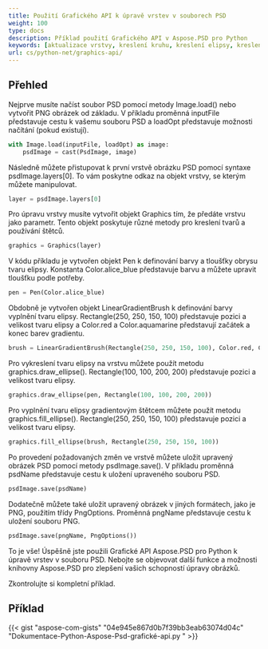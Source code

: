 ```yaml
---
title: Použití Grafického API k úpravě vrstev v souborech PSD
weight: 100
type: docs
description: Příklad použití Grafického API v Aspose.PSD pro Python
keywords: [aktualizace vrstvy, kreslení kruhu, kreslení elipsy, kreslení vyplněného kruhu, grafika, psd api, python, ukázkový kód]
url: cs/python-net/graphics-api/
---
```


## **Přehled**
Nejprve musíte načíst soubor PSD pomocí metody Image.load() nebo vytvořit PNG obrázek od základu. V příkladu proměnná inputFile představuje cestu k vašemu souboru PSD a loadOpt představuje možnosti načítání (pokud existují).

```python 
with Image.load(inputFile, loadOpt) as image:
    psdImage = cast(PsdImage, image)
```
Následně můžete přistupovat k první vrstvě obrázku PSD pomocí syntaxe psdImage.layers[0]. To vám poskytne odkaz na objekt vrstvy, se kterým můžete manipulovat.

```python 
layer = psdImage.layers[0]
```
Pro úpravu vrstvy musíte vytvořit objekt Graphics tím, že předáte vrstvu jako parametr. Tento objekt poskytuje různé metody pro kreslení tvarů a používání štětců.

```python 
graphics = Graphics(layer)
```
V kódu příkladu je vytvořen objekt Pen k definování barvy a tloušťky obrysu tvaru elipsy. Konstanta Color.alice_blue představuje barvu a můžete upravit tloušťku podle potřeby.

```python 
pen = Pen(Color.alice_blue)
```
Obdobně je vytvořen objekt LinearGradientBrush k definování barvy vyplnění tvaru elipsy. Rectangle(250, 250, 150, 100) představuje pozici a velikost tvaru elipsy a Color.red a Color.aquamarine představují začátek a konec barev gradientu.

```python 
brush = LinearGradientBrush(Rectangle(250, 250, 150, 100), Color.red, Color.aquamarine, 45)
```
Pro vykreslení tvaru elipsy na vrstvu můžete použít metodu graphics.draw_ellipse(). Rectangle(100, 100, 200, 200) představuje pozici a velikost tvaru elipsy.

```python 
graphics.draw_ellipse(pen, Rectangle(100, 100, 200, 200))
```
Pro vyplnění tvaru elipsy gradientovým štětcem můžete použít metodu graphics.fill_ellipse(). Rectangle(250, 250, 150, 100) představuje pozici a velikost tvaru elipsy.

```python 
graphics.fill_ellipse(brush, Rectangle(250, 250, 150, 100))
```
Po provedení požadovaných změn ve vrstvě můžete uložit upravený obrázek PSD pomocí metody psdImage.save(). V příkladu proměnná psdName představuje cestu k uložení upraveného souboru PSD.

```python 
psdImage.save(psdName)
```
Dodatečně můžete také uložit upravený obrázek v jiných formátech, jako je PNG, použitím třídy PngOptions. Proměnná pngName představuje cestu k uložení souboru PNG.

```python 
psdImage.save(pngName, PngOptions())
```
To je vše! Úspěšně jste použili Grafické API Aspose.PSD pro Python k úpravě vrstev v souboru PSD. Nebojte se objevovat další funkce a možnosti knihovny Aspose.PSD pro zlepšení vašich schopností úpravy obrázků.

Zkontrolujte si kompletní příklad.

## **Příklad**
{{< gist "aspose-com-gists" "04e945e867d0b7f39bb3eab63074d04c" "Dokumentace-Python-Aspose-Psd-grafické-api.py " >}}
